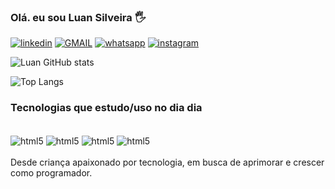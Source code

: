 
### Olá. eu sou Luan Silveira 🖐️

[![linkedin](https://img.shields.io/badge/LinkedIn-0077B5?style=for-the-badge&logo=linkedin&logoColor=white)](https://www.linkedin.com/in/luan-silveira-a46b37193/)
[![GMAIL](https://img.shields.io/badge/Gmail-D14836?style=for-the-badge&logo=gmail&logoColor=white)](mailto:luancarlos1408@gmail.com)
[![whatsapp](https://img.shields.io/badge/WhatsApp-25D366?style=for-the-badge&logo=whatsapp&logoColor=white)](https://wa.me/5521974223931)
[![instagram](https://img.shields.io/badge/Instagram-E4405F?style=for-the-badge&logo=instagram&logoColor=white)](https://www.instagram.com/luan_ssilveira/)


![Luan GitHub stats](https://github-readme-stats.vercel.app/api?username=luanssilveira&show_icons=true&theme=radica)

![Top Langs](https://github-readme-stats.vercel.app/api/top-langs/?username=luanssilveira&layout=compac)

### Tecnologias que estudo/uso no dia dia

<div style= "display: inline_block"><br/>
<img align="center" alt="html5" src="https://img.shields.io/badge/HTML5-E34F26?style=for-the-badge&logo=html5&logoColor=white"/>
<img align="center" alt="html5" src="https://img.shields.io/badge/CSS-239120?&style=for-the-badge&logo=css3&logoColor=white"/>
<img align="center" alt="html5" src="https://img.shields.io/badge/Bootstrap-563D7C?style=for-the-badge&logo=bootstrap&logoColor=white"/>
<img align="center" alt="html5" src="https://img.shields.io/badge/JavaScript-323330?style=for-the-badge&logo=javascript&logoColor=F7DF1E"/>
</div>
<br/>
Desde criança apaixonado por tecnologia, em busca de aprimorar e crescer como programador.
